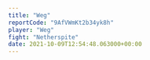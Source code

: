 ```yaml
---
title: "Weg"
reportCode: "9AfVWmKt2b34yk8h"
player: "Weg"
fight: "Netherspite"
date: 2021-10-09T12:54:48.063000+00:00
---
```


